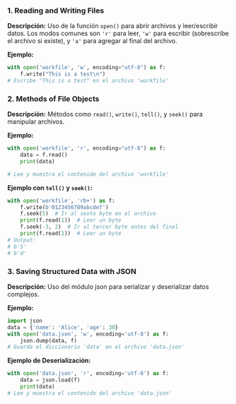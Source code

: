 ### 1. Reading and Writing Files

**Descripción:** Uso de la función `open()` para abrir archivos y leer/escribir datos. Los modos comunes son `'r'` para leer, `'w'` para escribir (sobrescribe el archivo si existe), y `'a'` para agregar al final del archivo.

**Ejemplo:**

```python
with open('workfile', 'w', encoding="utf-8") as f:
    f.write("This is a test\n")
# Escribe "This is a test" en el archivo 'workfile'
```

### 2. Methods of File Objects

**Descripción:** Métodos como `read()`, `write()`, `tell()`, y `seek()` para manipular archivos.

**Ejemplo:**

```python
with open('workfile', 'r', encoding="utf-8") as f:
    data = f.read()
    print(data)

# Lee y muestra el contenido del archivo 'workfile'
```

**Ejemplo con `tell()` y `seek()`:**

```python
with open('workfile', 'rb+') as f:
    f.write(b'0123456789abcdef')
    f.seek(5)  # Ir al sexto byte en el archivo
    print(f.read(1))  # Leer un byte
    f.seek(-3, 2)  # Ir al tercer byte antes del final
    print(f.read(1))  # Leer un byte
# Output:
# b'5'
# b'd'
```

### 3. Saving Structured Data with JSON

**Descripción:** Uso del módulo json para serializar y deserializar datos complejos.

**Ejemplo:**

```python
import json
data = {'name': 'Alice', 'age': 30}
with open('data.json', 'w', encoding='utf-8') as f:
    json.dump(data, f)
# Guarda el diccionario 'data' en el archivo 'data.json'
```

**Ejemplo de Deserialización:**

```python
with open('data.json', 'r', encoding='utf-8') as f:
    data = json.load(f)
    print(data)
# Lee y muestra el contenido del archivo 'data.json'
```
